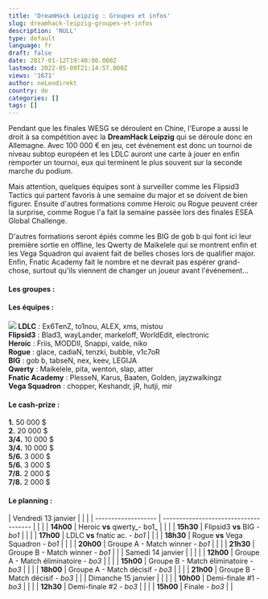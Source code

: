 ```yaml
---
title: 'DreamHack Leipzig : Groupes et infos'
slug: dreamhack-leipzig-groupes-et-infos
description: 'NULL'
type: default
language: fr
draft: false
date: 2017-01-12T19:40:00.000Z
lastmod: 2022-05-09T21:14:57.000Z
views: '1671'
author: neLendirekt
country: de
categories: []
tags: []
---
```

Pendant que les finales WESG se déroulent en Chine, l'Europe a aussi le droit à sa compétition avec la **DreamHack Leipzig** qui se déroule donc en Allemagne. Avec 100 000 € en jeu, cet événement est donc un tournoi de niveau subtop européen et les LDLC auront une carte à jouer en enfin remporter un tournoi, eux qui terminent le plus souvent sur la seconde marche du podium.

Mais attention, quelques équipes sont à surveiller comme les Flipsid3 Tactics qui partent favoris à une semaine du major et se doivent de bien figurer. Ensuite d'autres formations comme Heroic ou Rogue peuvent créer la surprise, comme Rogue l'a fait la semaine passée lors des finales ESEA Global Challenge.

D'autres formations seront épiés comme les BIG de gob b qui font ici leur première sortie en offline, les Qwerty de Maikelele qui se montrent enfin et les Vega Squadron qui avaient fait de belles choses lors de qualifier major. Enfin, Fnatic Academy fait le nombre et ne devrait pas espérer grand-chose, surtout qu'ils viennent de changer un joueur avant l'événement...

#### **Les groupes :**

#### Les équipes :

**![](/storage/countries/flag/europe_flag_580d21b984714.gif) LDLC** : Ex6TenZ, to1nou, ALEX, xms, mistou  
**Flipsid3** : Blad3, wayLander, markeloff, WorldEdit, electronic  
**Heroic** : Friis, MODDII, Snappi, valde, niko  
**Rogue** : glace, cadiaN, tenzki, bubble, v1c7oR  
**BIG** : gob b, tabseN, nex, keev, LEGIJA  
**Qwerty** : Maikelele, pita, wenton, slap, atter  
**Fnatic Academy** : PlesseN, Karus, Baaten, Golden, jayzwalkingz  
**Vega Squadron** : chopper, Keshandr, jR, hutji, mir

#### Le cash-prize :

**1.** 50 000 $  
**2.** 20 000 $  
**3/4.** 10 000 $  
**3/4.** 10 000 $  
**5/6.** 3 000 $  
**5/6.** 3 000 $  
**7/8.** 2 000 $  
**7/8.** 2 000 $

#### Le planning :

| Vendredi 13 janvier |                                       |  |
| ------------------- | ------------------------------------- |  |
| |  **14h00**        | Heroic **vs** qwerty_\- bo1_          |  |
| |  **15h30**        | Flipsid3 **vs** BIG _\- bo1_          |  |
| |  **17h00**        | LDLC **vs** fnatic ac. - _bo1_        |  |
| |  **18h30**        | Rogue **vs** Vega Squadron - _bo1_    |  |
| |  **20h00**        | Groupe A - Match winner - _bo1_       |  |
| |  **21h30**        | Groupe B - Match winner - _bo1_       |  |
| Samedi 14 janvier   |                                       |  |
| |  **12h00**        | Groupe A - Match éliminatoire - _bo3_ |  |
| |  **15h00**        | Groupe B - Match éliminatoire - _bo3_ |  |
| |  **18h00**        | Groupe A - Match décisif - _bo3_      |  |
| |  **21h00**        | Groupe B - Match décisif - _bo3_      |  |
| Dimanche 15 janvier |                                       |  |
| |  **10h00**        | Demi-finale #1 - _bo3_                |  |
| |  **12h30**        | Demi-finale #2 - _bo3_                |  |
| |  **15h00**        | Finale - _bo3_                        |  |

#### 
